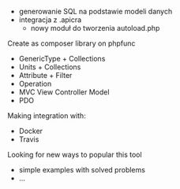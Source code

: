 + generowanie SQL na podstawie modeli danych
+ integracja z .apicra
    + nowy moduł do tworzenia autoload.php

Create as composer library on phpfunc
+ GenericType + Collections
+ Units + Collections
+ Attribute + Filter 
+ Operation
+ MVC
    View
    Controller
    Model
+ PDO
    

Making integration with:
 + Docker
 + Travis 


 
Looking for new ways to popular this tool
 + simple examples with solved problems 
 + ... 
